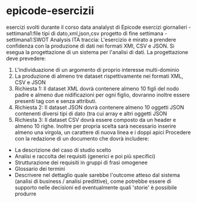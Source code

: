 # epicode-esercizii
esercizi svolti durante il corso data analalyst di Epicode
esercizi giornalieri
-settimana1:file tipi di dato,xml,json,csv 
progetto di fine settimana
-settimana1:SWOT Analysis ITA
traccia:
L'esercizio è mirato a prendere confidenza con la produzione di dati nei formati XMl, CSV e JSON.
Si esegua la progettazione di un sistema per l'analisi di dati. La progettazione deve prevedere:
  1. L'individuazione di un argomento di proprio interesse multi-dominio
  2. La produzione di almeno tre dataset rispettivamente nei formati XML, CSV e JSON
  3. Richiesta 1: Il dataset XML dovrà contenere almeno 10 figli del nodo padre e almeno due nidificazioni per ogni figlio, dovranno inoltre essere presenti tag con e 
     senza attributi.
  4. Richiesta 2: Il dataset JSON dovrà contenere almeno 10 oggetti JSON contenenti diversi tipi di dato (tra cui array e altri oggetti JSON
  5. Richiesta 3: Il dataset CSV dovrà essere composto da un header e almeno 10 righe. Inoltre per propria scelta sarà necessario inserire almeno una virgola, un carattere 
     di nuova linea e i doppi apici
 Procedere con la redazione di un documento che dovrà includere:
  - La descrizione del caso di studio scelto
  - Analisi e raccolta dei requisiti (generici e poi più specifici)
  - Strutturazione dei requisiti in gruppi di frasi omogenee
  - Glossario dei termini
  - Descrivere nel dettaglio quale sarebbe l'outcome atteso dal sistema (analisi di business / analisi predittive), come potrebbe essere di supporto nelle decisioni ed 
    eventualmente quali 'storie' è possibile produrre
